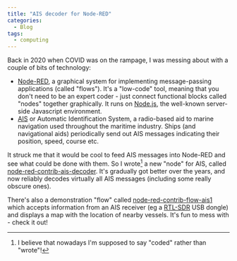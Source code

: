```yaml
---
title: "AIS decoder for Node-RED"
categories:
  - Blog
tags:
  - computing
---
```


Back in 2020 when COVID was on the rampage, I was messing about with a couple of bits of technology:

* [Node-RED](https://nodered.org/), a graphical system for implementing message-passing applications (called "flows"). It's a "low-code" tool, meaning that you don't need to be an expert coder - just connect functional blocks called "nodes" together graphically. It runs on [Node.js](https://nodejs.org/en), the well-known server-side Javascript environment.
* [AIS](https://en.wikipedia.org/wiki/Automatic_identification_system) or Automatic Identification System, a radio-based aid to marine navigation used throughout the maritime industry. Ships (and navigational aids) periodically send out AIS messages indicating their position, speed, course etc.

It struck me that it would be cool to feed AIS messages into Node-RED and see what could be done with them. So I wrote[^1] a new "node" for AIS, called [node-red-contrib-ais-decoder](https://github.com/chrisadie/node-red-contrib-ais-decoder). It's gradually got better over the years, and now reliably decodes virtually all AIS messages (including some really obscure ones).

There's also a demonstration "flow" called [node-red-contrib-flow-ais1](https://github.com/chrisadie/node-red-contrib-flow-ais1) which accepts information from an AIS receiver (eg a [RTL-SDR](https://www.rtl-sdr.com/about-rtl-sdr/) USB dongle) and displays a map with the location of nearby vessels. It's fun to mess with - check it out!

[^1]: I believe that nowadays I'm supposed to say "coded" rather than "wrote"!
